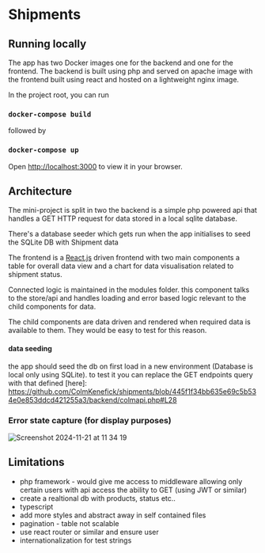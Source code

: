 


# Shipments


## Running locally 

The app has two Docker images one for the backend and one for the frontend. The backend is built using  php and served on apache image with the frontend built using react and hosted on a lightweight nginx image.

In the project root, you can run

###  `docker-compose build`

followed by 

###  `docker-compose up`

Open [http://localhost:3000](http://localhost:3000) to view it in your browser.


## Architecture

The mini-project is split in two the backend is a simple php powered api that handles a GET HTTP request for data stored in a local sqlite database. 

There's a database seeder which gets run when the app initialises to seed the SQLite DB with Shipment data

The frontend is a [React.js](https://react.dev/)  driven frontend with two main components a table for overall data view and a chart for data visualisation related to shipment status.

Connected logic is maintained in the modules folder. this component talks to the store/api and handles loading and error based logic relevant to the child components for data.

The child components are data driven and rendered when required data is available to them. They would be easy to test for this reason. 


#### data seeding

the app should seed the db on first load in a new environment (Database is local only using SQLite). to test it you can replace the GET endpoints query with that defined [here]: https://github.com/ColmKenefick/shipments/blob/445f1f34bb635e69c5b534e0e853ddcd421255a3/backend/colmapi.php#L28



### Error state capture (for display purposes)

![Screenshot 2024-11-21 at 11 34 19](https://github.com/user-attachments/assets/bff8a0f4-3511-4ef5-b74b-04a2bfab5374)


## Limitations

- php framework - would give me access to middleware allowing only certain users with api access the ability to GET (using JWT or similar)
- create a realtional db with products, status etc..
- typescript
- add more styles and abstract away in self contained files
- pagination - table not scalable 
- use react router or similar and ensure user
- internationalization for test strings
